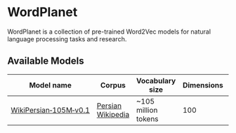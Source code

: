 # WordPlanet
WordPlanet is a collection of pre-trained Word2Vec models for natural language processing tasks and research.
## Available Models

| Model name             | Corpus             | Vocabulary size     | Dimensions | Architecture | Window size | Training algorithm | File size   |
|------------------------|--------------------|----------------------|------------|---------------|--------------|---------------------|-------------|
| [WikiPersian‑105M‑v0.1](https://d1.temzio.ir/wordplanet-wikipersian-105M-v0.1.zip) | [Persian Wikipedia](https://github.com/miladfa7/Persian-Wikipedia-Dataset)  | ~105 million tokens | 100          | Word2Vec      | 5            | CBOW    | ~206 MB ZIP |
